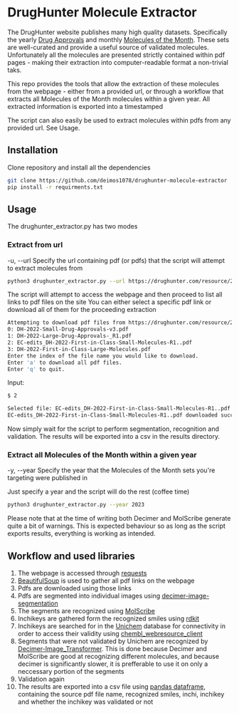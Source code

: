 # DrugHunter Molecule Extractor

The DrugHunter website publishes many high quality datasets. Specifically
the yearly [Drug Approvals](https://drughunter.com/resource_category/approved-drug-reviews/) and monthly [Molecules of the Month](https://drughunter.com/molecules-of-the-month/). These sets are well-curated and provide a useful source of validated molecules. Unfortunately
all the molecules are presented strictly contained within pdf pages - making their extraction into computer-readable format a non-trivial taks.

This repo provides the tools that allow the extraction of these molecules from the webpage - either from a provided url,
or through a workflow that extracts all Molecules of the Month molecules within a given year. All extracted information is exported into
a timestamped 

The script can also easily be used to extract molecules within pdfs from any provided url. See Usage.

## Installation

Clone repository and install all the dependencies
```bash
git clone https://github.com/deimos1078/drughunter-molecule-extractor
pip install -r requirments.txt
```

## Usage
The drughunter_extractor.py has two modes

### Extract from url

-u, --url  Specify the url containing pdf (or pdfs) that the script will attempt to extract molecules from 

```bash
python3 drughunter_extractor.py --url https://drughunter.com/resource/2022-drug-approvals/
```

The script will attempt to access the webpage and then proceed to list all links to pdf files on the site
You can either select a specific pdf link or download all of them for the proceeding extraction


```bash
Attempting to download pdf files from https://drughunter.com/resource/2022-drug-approvals/
0: DH-2022-Small-Drug-Approvals-v3.pdf
1: DH-2022-Large-Drug-Approvals-_R1.pdf
2: EC-edits_DH-2022-First-in-Class-Small-Molecules-R1..pdf
3: DH-2022-First-in-Class-Large-Molecules.pdf
Enter the index of the file name you would like to download.
Enter 'a' to download all pdf files.
Enter 'q' to quit.
```
 
Input:
```bash
$ 2
```

```bash
Selected file: EC-edits_DH-2022-First-in-Class-Small-Molecules-R1..pdf
EC-edits_DH-2022-First-in-Class-Small-Molecules-R1..pdf downloaded successfully.
```

Now simply wait for the script to perform segmentation, recognition and validation.
The results will be exported into a csv in the results directory.

### Extract all Molecules of the Month within a given year

-y, --year Specify the year that the Molecules of the Month sets you're targeting were published in

Just specify a year and the script will do the rest (coffee time)

```bash
python3 drughunter_extractor.py --year 2023
```

Please note that at the time of writing both Decimer and MolScribe generate quite a bit of warnings.
This is expected behaviour so as long as the script exports results, everything is working as intended.

## Workflow and used libraries

1) The webpage is accessed through [requests](https://pypi.org/project/requests/)
2) [BeautifulSoup](https://pypi.org/project/beautifulsoup4/) is used to gather all pdf links on the webpage
3) Pdfs are downloaded using those links
4) Pdfs are segmented into individual images using [decimer-image-segmentation](https://github.com/Kohulan/DECIMER-Image-Segmentation/tree/master)
5) The segments are recognized using [MolScribe](https://github.com/thomas0809/MolScribe)
6) Inchikeys are gathered form the recognized smiles using [rdkit](https://www.rdkit.org/)
7) Inchikeys are searched for in the [Unichem](https://www.ebi.ac.uk/unichem/) database for connectivity in order to access their validity using [chembl_webresource_client](https://github.com/chembl/chembl_webresource_client)
8) Segments that were not validated by Unichem are recognized by [Decimer-Image_Transformer](https://github.com/Kohulan/DECIMER-Image_Transformer). This is done because Decimer and MolScribe are good at recognizing different molecules, and because decimer is significantly slower, it is prefferable
to use it on only a neccessary portion of the segments
9) Validation again
10) The results are exported into a csv file using [pandas dataframe](https://pandas.pydata.org/), containing the source pdf file name, recognized smiles, inchi, inchikey and whether the inchikey was validated or not

